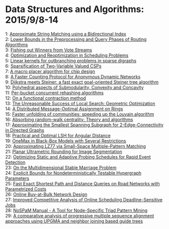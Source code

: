 # Data Structures and Algorithms: 2015/9/8-14  
1: [Approximate String Matching using a Bidirectional Index](https://doi.org/10.48550/arXiv.1310.1440)  
2: [Lower Bounds in the Preprocessing and Query Phases of Routing Algorithms](https://doi.org/10.48550/arXiv.1501.04262)  
3: [Fishing out Winners from Vote Streams](https://doi.org/10.48550/arXiv.1508.04522)  
4: [Optimization and Reoptimization in Scheduling Problems](https://doi.org/10.48550/arXiv.1509.01630)  
5: [Linear kernels for outbranching problems in sparse digraphs](https://doi.org/10.48550/arXiv.1509.01675)  
6: [Sparsification of Two-Variable Valued CSPs](https://doi.org/10.48550/arXiv.1509.01844)  
7: [A macro placer algorithm for chip design](https://doi.org/10.48550/arXiv.1509.01867)  
8: [A Faster Counting Protocol for Anonymous Dynamic Networks](https://doi.org/10.48550/arXiv.1509.02140)  
9: [Dijkstra meets Steiner: a fast exact goal-oriented Steiner tree  algorithm](https://doi.org/10.48550/arXiv.1406.0492)  
10: [Polyhedral aspects of Submodularity, Convexity and Concavity](https://doi.org/10.48550/arXiv.1506.07329)  
11: [Per-bucket concurrent rehashing algorithms](https://doi.org/10.48550/arXiv.1509.02235)  
12: [On a functional contraction method](https://doi.org/10.48550/arXiv.1202.1370)  
13: [The Unreasonable Success of Local Search: Geometric Optimization](https://doi.org/10.48550/arXiv.1410.0553)  
14: [A Distributed Message-Optimal Assignment on Rings](https://doi.org/10.48550/arXiv.1502.02427)  
15: [Faster unfolding of communities: speeding up the Louvain algorithm](https://doi.org/10.48550/arXiv.1503.01322)  
16: [Absorbing random-walk centrality: Theory and algorithms](https://doi.org/10.48550/arXiv.1509.02533)  
17: [Approximating the Smallest Spanning Subgraph for 2-Edge-Connectivity in  Directed Graphs](https://doi.org/10.48550/arXiv.1509.02841)  
18: [Practical and Optimal LSH for Angular Distance](https://doi.org/10.48550/arXiv.1509.02897)  
19: [OneMax in Black-Box Models with Several Restrictions](https://doi.org/10.48550/arXiv.1504.02644)  
20: [Approximating LZ77 via Small-Space Multiple-Pattern Matching](https://doi.org/10.48550/arXiv.1504.06647)  
21: [Planar Ultrametric Rounding for Image Segmentation](https://doi.org/10.48550/arXiv.1507.02407)  
22: [Optimizing Static and Adaptive Probing Schedules for Rapid Event  Detection](https://doi.org/10.48550/arXiv.1509.02487)  
23: [On the Multidimensional Stable Marriage Problem](https://doi.org/10.48550/arXiv.1509.02972)  
24: [Explicit Bounds for Nondeterministically Testable Hypergraph Parameters](https://doi.org/10.48550/arXiv.1509.03046)  
25: [Fast Exact Shortest Path and Distance Queries on Road Networks with  Parametrized Costs](https://doi.org/10.48550/arXiv.1509.03165)  
26: [Online Buy-at-Bulk Network Design](https://doi.org/10.48550/arXiv.1509.03212)  
27: [Improved Competitive Analysis of Online Scheduling Deadline-Sensitive  Jobs](https://doi.org/10.48550/arXiv.1506.09208)  
28: [NoSPaM Manual - A Tool for Node-Specific Triad Pattern Mining](https://doi.org/10.48550/arXiv.1509.03503)  
29: [A comparative analysis of progressive multiple sequence alignment  approaches using UPGMA and neighbor joining based guide trees](https://doi.org/10.48550/arXiv.1509.03530)  